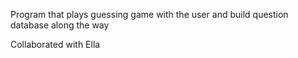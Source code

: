 Program that plays guessing game with the user and build question database along the way

Collaborated with Ella
